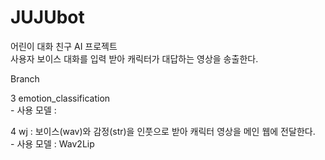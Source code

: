 # JUJUbot  
  
어린이 대화 친구 AI 프로젝트  
사용자 보이스 대화를 입력 받아 캐릭터가 대답하는 영상을 송출한다.  
  
  
Branch   
   
  
  
  3 emotion_classification   
      - 사용 모델  :   
 
  4 wj : 보이스(wav)와 감정(str)을 인풋으로 받아 캐릭터 영상을 메인 웹에 전달한다.  
      - 사용 모델  : Wav2Lip  
      
